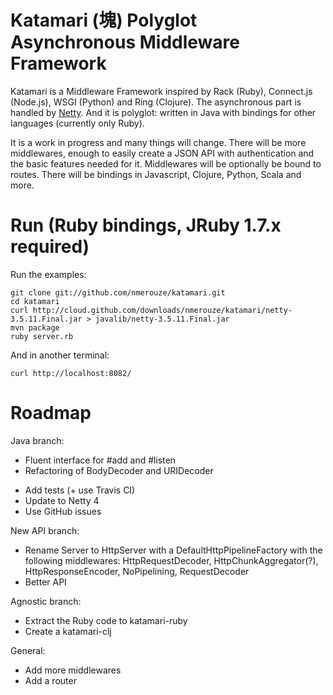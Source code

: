 # Katamari (塊) Polyglot Asynchronous Middleware Framework

Katamari is a Middleware Framework inspired by Rack (Ruby), Connect.js (Node.js), WSGI (Python) and Ring (Clojure). The asynchronous part is handled by [Netty](http://netty.io). And it is polyglot: written in Java with bindings for other languages (currently only Ruby).

It is a work in progress and many things will change. There will be more middlewares, enough to easily create a JSON API with authentication and the basic features needed for it. Middlewares will be optionally be bound to routes. There will be bindings in Javascript, Clojure, Python, Scala and more.

# Run (Ruby bindings, JRuby 1.7.x required)

Run the examples:

    git clone git://github.com/nmerouze/katamari.git
    cd katamari
    curl http://cloud.github.com/downloads/nmerouze/katamari/netty-3.5.11.Final.jar > javalib/netty-3.5.11.Final.jar
    mvn package
    ruby server.rb

And in another terminal:

    curl http://localhost:8082/

# Roadmap

Java branch:

+ Fluent interface for #add and #listen
+ Refactoring of BodyDecoder and URIDecoder
* Add tests (+ use Travis CI) 
* Update to Netty 4
* Use GitHub issues

New API branch:

* Rename Server to HttpServer with a DefaultHttpPipelineFactory with the following middlewares: HttpRequestDecoder, HttpChunkAggregator(?), HttpResponseEncoder, NoPipelining, RequestDecoder
* Better API

Agnostic branch:

* Extract the Ruby code to katamari-ruby
* Create a katamari-clj

General:

* Add more middlewares
* Add a router